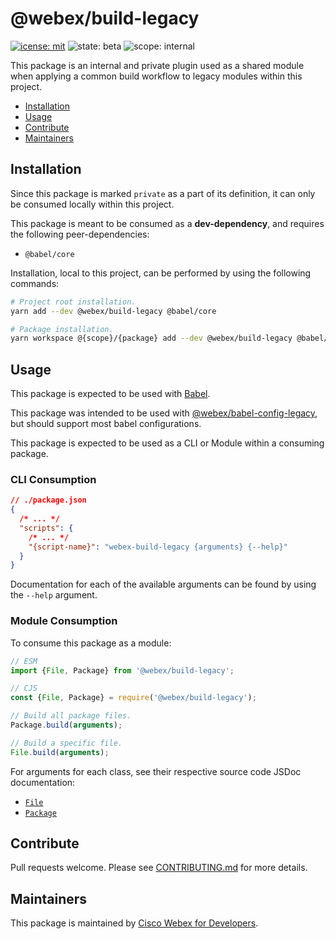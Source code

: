 # @webex/build-legacy

[![icense: mit](https://img.shields.io/badge/License-MIT-blueviolet?style=flat-square)](https://github.com/webex/webex-js-sdk/blob/master/LICENSE)
![state: beta](https://img.shields.io/badge/State\-Beta-blue?style=flat-square)
![scope: internal](https://img.shields.io/badge/Scope-Internal-red?style=flat-square)

This package is an internal and private plugin used as a shared module when applying a common build workflow to legacy modules within this project.

* [Installation](#installation)
* [Usage](#usage)
* [Contribute](#contribute)
* [Maintainers](#maintainers)

## Installation

Since this package is marked `private` as a part of its definition, it can only be consumed locally within this project.

This package is meant to be consumed as a **dev-dependency**, and requires the following peer-dependencies:

* `@babel/core`

Installation, local to this project, can be performed by using the following commands:

```bash
# Project root installation.
yarn add --dev @webex/build-legacy @babel/core

# Package installation.
yarn workspace @{scope}/{package} add --dev @webex/build-legacy @babel/core
```

## Usage

This package is expected to be used with [Babel](https://babeljs.io/).

This package was intended to be used with [@webex/babel-config-legacy](https://github.com/webex/webex-js-sdk/tree/master/packages/legacy/babel), but should support most babel configurations.

This package is expected to be used as a CLI or Module within a consuming package.

### CLI Consumption

```json
// ./package.json
{
  /* ... */
  "scripts": {
    /* ... */
    "{script-name}": "webex-build-legacy {arguments} {--help}"
  }
}
```

Documentation for each of the available arguments can be found by using the `--help` argument.

### Module Consumption

To consume this package as a module:

```js
// ESM
import {File, Package} from '@webex/build-legacy';

// CJS
const {File, Package} = require('@webex/build-legacy');

// Build all package files.
Package.build(arguments);

// Build a specific file.
File.build(arguments);
```

For arguments for each class, see their respective source code JSDoc documentation:

* [`File`](https://github.com/webex/webex-js-sdk/blob/master/packages/legacy/build/static/utils/file/file.js)
* [`Package`](https://github.com/webex/webex-js-sdk/blob/master/packages/legacy/build/static/utils/package/package.js)

## Contribute

Pull requests welcome. Please see [CONTRIBUTING.md](https://github.com/webex/webex-js-sdk/blob/master/CONTRIBUTING.md) for more details.

## Maintainers

This package is maintained by [Cisco Webex for Developers](https://developer.webex.com/).
